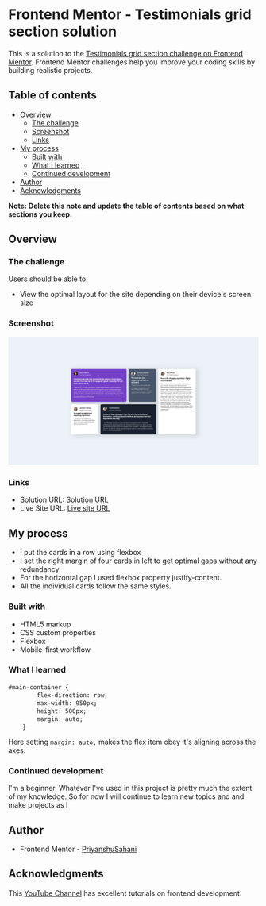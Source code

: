 # Frontend Mentor - Testimonials grid section solution

This is a solution to the [Testimonials grid section challenge on Frontend Mentor](https://www.frontendmentor.io/challenges/testimonials-grid-section-Nnw6J7Un7). Frontend Mentor challenges help you improve your coding skills by building realistic projects. 

## Table of contents

- [Overview](#overview)
  - [The challenge](#the-challenge)
  - [Screenshot](#screenshot)
  - [Links](#links)
- [My process](#my-process)
  - [Built with](#built-with)
  - [What I learned](#what-i-learned)
  - [Continued development](#continued-development)
- [Author](#Author)
- [Acknowledgments](#acknowledgments)

**Note: Delete this note and update the table of contents based on what sections you keep.**

## Overview

### The challenge

Users should be able to:

- View the optimal layout for the site depending on their device's screen size

### Screenshot

![](./Output/testimonial-final.png)

### Links

- Solution URL: [Solution URL](https://github.com/PriyanshuSahani/testimonial-grid-frontendmentor)
- Live Site URL: [Live site URL](https://priyanshusahani.github.io/testimonial-grid-frontendmentor/)

## My process

- I put the cards in a row using flexbox
- I set the right margin of four cards in left to get optimal gaps without any redundancy.
- For the horizontal gap I used flexbox property justify-content.
- All the individual cards follow the same styles.

### Built with

- HTML5 markup
- CSS custom properties
- Flexbox
- Mobile-first workflow


### What I learned

```
#main-container {
        flex-direction: row;
        max-width: 950px;
        height: 500px;
        margin: auto;
    }
```
Here setting `margin: auto;` makes the flex item obey it's aligning across the axes. 


### Continued development

I'm a beginner. Whatever I've used in this project is pretty much the extent of my knowledge. So for now I will continue to learn new topics and and make projects as I 

## Author

- Frontend Mentor - [PriyanshuSahani](https://www.frontendmentor.io/profile/PriyanshuSahani)

## Acknowledgments

This [YouTube Channel](https://www.youtube.com/@zachgoll) has excellent tutorials on frontend development.
